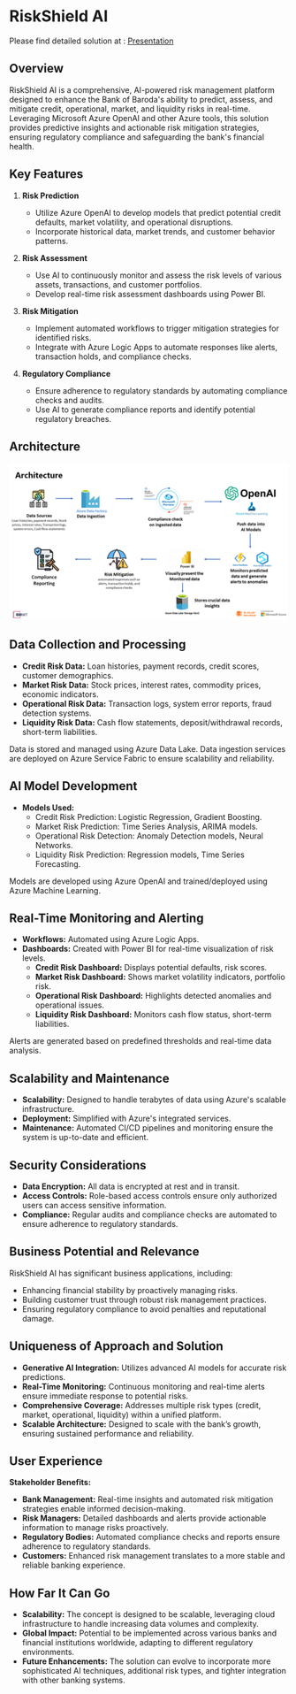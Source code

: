 # RiskShield AI

Please find detailed solution at : [Presentation](RiskShieldAI.pptx)

## Overview

RiskShield AI is a comprehensive, AI-powered risk management platform designed to enhance the Bank of Baroda's ability to predict, assess, and mitigate credit, operational, market, and liquidity risks in real-time. Leveraging Microsoft Azure OpenAI and other Azure tools, this solution provides predictive insights and actionable risk mitigation strategies, ensuring regulatory compliance and safeguarding the bank's financial health.

## Key Features

1. **Risk Prediction**

   - Utilize Azure OpenAI to develop models that predict potential credit defaults, market volatility, and operational disruptions.
   - Incorporate historical data, market trends, and customer behavior patterns.

2. **Risk Assessment**

   - Use AI to continuously monitor and assess the risk levels of various assets, transactions, and customer portfolios.
   - Develop real-time risk assessment dashboards using Power BI.

3. **Risk Mitigation**

   - Implement automated workflows to trigger mitigation strategies for identified risks.
   - Integrate with Azure Logic Apps to automate responses like alerts, transaction holds, and compliance checks.

4. **Regulatory Compliance**
   - Ensure adherence to regulatory standards by automating compliance checks and audits.
   - Use AI to generate compliance reports and identify potential regulatory breaches.

## Architecture

![Architecture Diagram](architecture_diagram.png)

## Data Collection and Processing

- **Credit Risk Data:** Loan histories, payment records, credit scores, customer demographics.
- **Market Risk Data:** Stock prices, interest rates, commodity prices, economic indicators.
- **Operational Risk Data:** Transaction logs, system error reports, fraud detection systems.
- **Liquidity Risk Data:** Cash flow statements, deposit/withdrawal records, short-term liabilities.

Data is stored and managed using Azure Data Lake. Data ingestion services are deployed on Azure Service Fabric to ensure scalability and reliability.

## AI Model Development

- **Models Used:**
  - Credit Risk Prediction: Logistic Regression, Gradient Boosting.
  - Market Risk Prediction: Time Series Analysis, ARIMA models.
  - Operational Risk Detection: Anomaly Detection models, Neural Networks.
  - Liquidity Risk Prediction: Regression models, Time Series Forecasting.

Models are developed using Azure OpenAI and trained/deployed using Azure Machine Learning.

## Real-Time Monitoring and Alerting

- **Workflows:** Automated using Azure Logic Apps.
- **Dashboards:** Created with Power BI for real-time visualization of risk levels.
  - **Credit Risk Dashboard:** Displays potential defaults, risk scores.
  - **Market Risk Dashboard:** Shows market volatility indicators, portfolio risk.
  - **Operational Risk Dashboard:** Highlights detected anomalies and operational issues.
  - **Liquidity Risk Dashboard:** Monitors cash flow status, short-term liabilities.

Alerts are generated based on predefined thresholds and real-time data analysis.

## Scalability and Maintenance

- **Scalability:** Designed to handle terabytes of data using Azure's scalable infrastructure.
- **Deployment:** Simplified with Azure's integrated services.
- **Maintenance:** Automated CI/CD pipelines and monitoring ensure the system is up-to-date and efficient.

## Security Considerations

- **Data Encryption:** All data is encrypted at rest and in transit.
- **Access Controls:** Role-based access controls ensure only authorized users can access sensitive information.
- **Compliance:** Regular audits and compliance checks are automated to ensure adherence to regulatory standards.

## Business Potential and Relevance

RiskShield AI has significant business applications, including:

- Enhancing financial stability by proactively managing risks.
- Building customer trust through robust risk management practices.
- Ensuring regulatory compliance to avoid penalties and reputational damage.

## Uniqueness of Approach and Solution

- **Generative AI Integration:** Utilizes advanced AI models for accurate risk predictions.
- **Real-Time Monitoring:** Continuous monitoring and real-time alerts ensure immediate response to potential risks.
- **Comprehensive Coverage:** Addresses multiple risk types (credit, market, operational, liquidity) within a unified platform.
- **Scalable Architecture:** Designed to scale with the bank’s growth, ensuring sustained performance and reliability.

## User Experience

**Stakeholder Benefits:**

- **Bank Management:** Real-time insights and automated risk mitigation strategies enable informed decision-making.
- **Risk Managers:** Detailed dashboards and alerts provide actionable information to manage risks proactively.
- **Regulatory Bodies:** Automated compliance checks and reports ensure adherence to regulatory standards.
- **Customers:** Enhanced risk management translates to a more stable and reliable banking experience.

## How Far It Can Go

- **Scalability:** The concept is designed to be scalable, leveraging cloud infrastructure to handle increasing data volumes and complexity.
- **Global Impact:** Potential to be implemented across various banks and financial institutions worldwide, adapting to different regulatory environments.
- **Future Enhancements:** The solution can evolve to incorporate more sophisticated AI techniques, additional risk types, and tighter integration with other banking systems.
